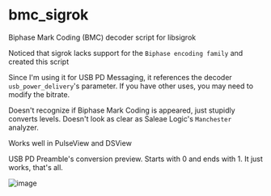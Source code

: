 # bmc_sigrok
Biphase Mark Coding (BMC) decoder script for libsigrok

Noticed that sigrok lacks support for the `Biphase encoding family` and created this script

Since I'm using it for USB PD Messaging, it references the decoder `usb_power_delivery`'s parameter. If you have other uses, you may need to modify the bitrate.

Doesn't recognize if Biphase Mark Coding is appeared, just stupidly converts levels. Doesn't look as clear as Saleae Logic's `Manchester` analyzer.

Works well in PulseView and DSView

USB PD Preamble's conversion preview. Starts with 0 and ends with 1. It just works, that's all.

![image](https://github.com/user-attachments/assets/bfbd0f06-d172-4dca-8c61-7cef2e3dd5b5)

